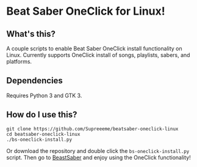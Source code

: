 # Beat Saber OneClick for Linux!
## What's this?
A couple scripts to enable Beat Saber OneClick install functionality on Linux. Currently supports OneClick install of songs, playlists, sabers, and platforms.

## Dependencies
Requires Python 3 and GTK 3.

## How do I use this?
	git clone https://github.com/Supreeeme/beatsaber-oneclick-linux
	cd beatsaber-oneclick-linux
	./bs-oneclick-install.py

Or download the repository and double click the `bs-oneclick-install.py` script. Then go to [BeastSaber](https://www.bsaber.com) and enjoy using the OneClick functionality!
